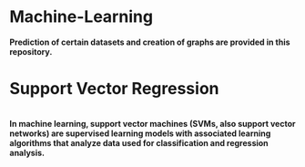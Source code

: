 # Machine-Learning
<b>Prediction of certain datasets and creation of graphs are provided in this repository.</b>
</br>
# Support Vector Regression
</br>
</hr>
<b>In machine learning, support vector machines (SVMs, also support vector networks) are supervised learning models with associated learning algorithms that analyze data used for classification and regression analysis.</b>
